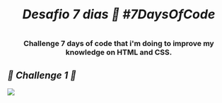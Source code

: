 <h1 align="center"><strong> <em> Desafio 7 dias 📆 #7DaysOfCode </em> </strong> <h1>

<h3 align="center">Challenge 7 days of code that i'm doing to improve my knowledge on HTML and CSS.<h3>

## <strong> <em> 📍 Challenge 1 🚀 </em> </strong>

<img src = /desafio-1.gif/ align="center"> 

